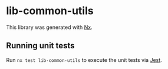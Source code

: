 # lib-common-utils

This library was generated with [Nx](https://nx.dev).

## Running unit tests

Run `nx test lib-common-utils` to execute the unit tests via [Jest](https://jestjs.io).
